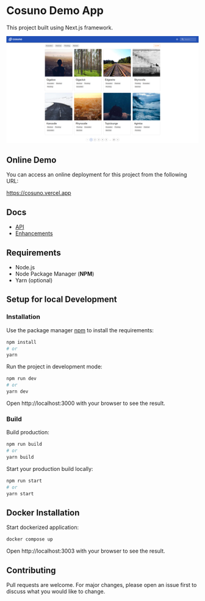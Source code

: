 # Cosuno Demo App

This project built using Next.js framework.

![home.png](docs/home.png)

## Online Demo

You can access an online deployment for this project from the following URL:

https://cosuno.vercel.app

## Docs
- [API](docs/API.md)
- [Enhancements](docs/ENHANCEMENTS.MD)

## Requirements
- Node.js
- Node Package Manager (**NPM**)
- Yarn (optional)


## Setup for local Development
### Installation
Use the package manager [npm](https://npmjs.com) to install the requirements:

```bash
npm install
# or
yarn
```

Run the project in development mode:
```bash
npm run dev
# or
yarn dev
```

Open http://localhost:3000 with your browser to see the result.

### Build
Build production:
```bash
npm run build
# or
yarn build
```

Start your production build locally:
```bash
npm run start
# or
yarn start
```


## Docker Installation

Start dockerized application:
```bash
docker compose up
```

Open http://localhost:3003 with your browser to see the result.

## Contributing
Pull requests are welcome. For major changes, please open an issue first to discuss what you would like to change.
